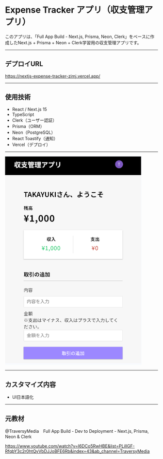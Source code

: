 # Expense Tracker アプリ（収支管理アプリ）

このアプリは、「Full App Build - Next.js, Prisma, Neon, Clerk」をベースに作成したNext.js + Prisma + Neon + Clerk学習用の収支管理アプリです。

---

## デプロイURL

https://nextjs-expense-tracker-zimj.vercel.app/

---

## 使用技術

- React / Next.js 15
- TypeScript
- Clerk（ユーザー認証）
- Prisma（ORM）
- Neon（PostgreSQL）
- React Toastify（通知）
- Vercel（デプロイ）

---
<img src="https://github.com/t-kitamoto/nextjs-expense-tracker/blob/main/public/sample.png" alt="収支管理画面" width="450px">

---
## カスタマイズ内容

- UI日本語化

---

## 元教材

@TraversyMedia　Full App Build - Dev to Deployment - Next.js, Prisma, Neon & Clerk

https://www.youtube.com/watch?v=I6DCo5RwHBE&list=PLillGF-RfqbY3c2r0htQyVbDJJoBFE6Rb&index=43&ab_channel=TraversyMedia
